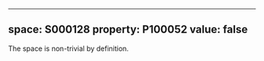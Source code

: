   ---
  space: S000128
  property: P100052
  value: false
  ---
  
  The space is non-trivial by definition.
